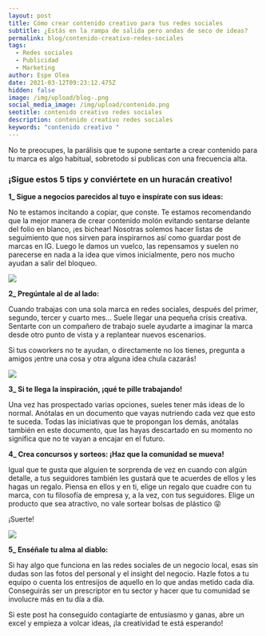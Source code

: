 ```yaml
---
layout: post
title: Cómo crear contenido creativo para tus redes sociales
subtitle: ¿Estás en la rampa de salida pero andas de seco de ideas?
permalink: blog/contenido-creativo-redes-sociales
tags:
  - Redes sociales
  - Publicidad
  - Marketing
author: Espe Olea
date: 2021-03-12T09:23:12.475Z
hidden: false
image: /img/upload/blog-.png
social_media_image: /img/upload/contenido.png
seotitle: contenido creativo redes sociales
description: contenido creativo redes sociales
keywords: "contenido creativo "
---
```

No te preocupes, la parálisis que te supone sentarte a crear contenido para tu marca es algo habitual, sobretodo si publicas con una frecuencia alta.

### **¡Sigue estos 5 tips y conviértete en un huracán creativo!** 

**1_ Sigue a negocios parecidos al tuyo e inspírate con sus ideas:**

No te estamos incitando a copiar, que conste. Te estamos recomendando que la mejor manera de crear contenido molón evitando sentarse delante del folio en blanco, ¡es bichear! Nosotras solemos hacer listas de seguimiento que nos sirven para inspirarnos así como guardar post de marcas en IG. Luego le damos un vuelco, las repensamos y suelen no parecerse en nada a la idea que vimos inicialmente, pero nos mucho ayudan a salir del bloqueo. 



[![](crazy-ex-girlfriend-ex-girlfriend-the-cw-3ohc0Rnm6JE0cg0RvG)](crazy-ex-girlfriend-ex-girlfriend-the-cw-3ohc0Rnm6JE0cg0RvG)

**2_ Pregúntale al de al lado:**

Cuando trabajas con una sola marca en redes sociales, después del primer, segundo, tercer y cuarto mes… Suele llegar una pequeña crisis creativa. Sentarte con un compañero de trabajo suele ayudarte a imaginar la marca desde otro punto de vista y a replantear nuevos escenarios.

Si tus coworkers no te ayudan, o directamente no los tienes, pregunta a amigos ¡entre una cosa y otra alguna idea chula cazarás!



[![](https://giphy.com/gifs/fastcompany-fast-company-l2RnrZ5URYCfZ37eE)](https://giphy.com/gifs/fastcompany-fast-company-l2RnrZ5URYCfZ37eE)

**3_ Si te llega la inspiración, ¡qué te pille trabajando!** 

Una vez has prospectado varias opciones, sueles tener más ideas de lo normal. Anótalas en un documento que vayas nutriendo cada vez que esto te suceda. Todas las iniciativas que te propongan los demás, anótalas también en este documento, que las hayas descartado en su momento no significa que no te vayan a encajar en el futuro.

**4_ Crea concursos y sorteos: ¡Haz que la comunidad se mueva!** 

Igual que te gusta que alguien te sorprenda de vez en cuando con algún detalle, a tus seguidores también les gustará que te acuerdes de ellos y les hagas un regalo. Piensa en ellos y en ti, elige un regalo que cuadre con tu marca, con tu filosofía de empresa y, a la vez, con tus seguidores. Elige un producto que sea atractivo, no vale sortear bolsas de plástico 😝

¡Suerte!

[![](https://giphy.com/gifs/TELUS-surprise-frog-telus-jltuIcAMViLHYaz9bN)](https://giphy.com/gifs/TELUS-surprise-frog-telus-jltuIcAMViLHYaz9bN)

**5_ Enséñale tu alma al diablo:**

Si hay algo que funciona en las redes sociales de un negocio local, esas sin dudas son las fotos del personal y el insight del negocio. Hazle fotos a tu equipo o cuenta los entresijos de aquello en lo que andas metido cada día. Conseguirás ser un prescriptor en tu sector y hacer que tu comunidad se involucre más en tu día a día. 

Si este post ha conseguido contagiarte de entusiasmo y ganas, abre un excel y empieza a volcar ideas, ¡la creatividad te está esperando!